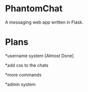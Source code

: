 # PhantomChat
A messaging web app written in Flask.

# Plans

*username system [Almost Done]

*add css to the chats

*more commands

*admin system
